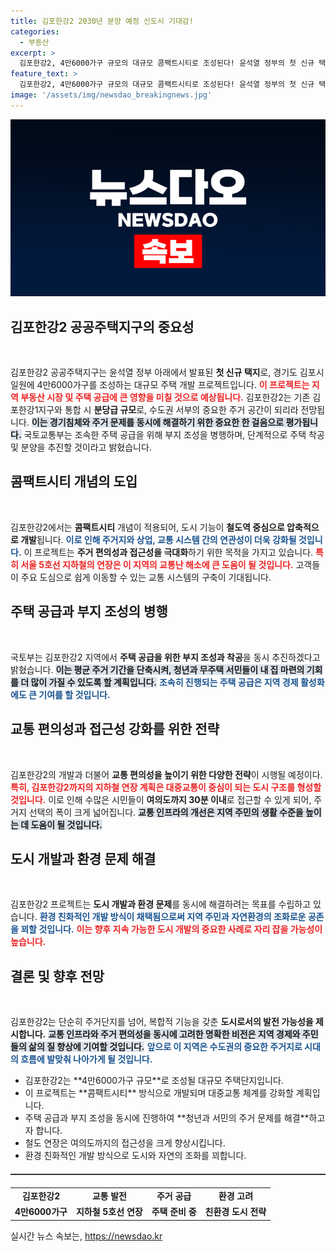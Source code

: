 ```yaml
---
title: 김포한강2 2030년 분양 예정 신도시 기대감!
categories:
  - 부동산
excerpt: >
  김포한강2, 4만6000가구 규모의 대규모 콤팩트시티로 조성된다! 윤석열 정부의 첫 신규 택지로, 서울 5호선 연장 계획과 함께 청년과 무주택 서민에게 새로운 기회를 제공합니다. 클릭하고 더 많은 정보를 확인하세요!
feature_text: >
  김포한강2, 4만6000가구 규모의 대규모 콤팩트시티로 조성된다! 윤석열 정부의 첫 신규 택지로, 서울 5호선 연장 계획과 함께 청년과 무주택 서민에게 새로운 기회를 제공합니다. 클릭하고 더 많은 정보를 확인하세요!
image: '/assets/img/newsdao_breakingnews.jpg'
---
```


<p><img src="/assets/img/newsdao_breakingnews.jpg" alt="cryptoinkorea 속보" /></p>

<h2 data-ke-size="size26">김포한강2 공공주택지구의 중요성</h2>

<p data-ke-size="size16">&nbsp;</p>

<p>김포한강2 공공주택지구는 윤석열 정부 아래에서 발표된 <strong>첫 신규 택지</strong>로, 경기도 김포시 일원에 4만6000가구를 조성하는 대규모 주택 개발 프로젝트입니다. <b><span style="color: #ee2323;">이 프로젝트는 지역 부동산 시장 및 주택 공급에 큰 영향을 미칠 것으로 예상됩니다.</span></b> 김포한강2는 기존 김포한강1지구와 통합 시 <strong>분당급 규모</strong>로, 수도권 서부의 중요한 주거 공간이 되리라 전망됩니다. <b><span style="background-color: #21538527;">이는 경기침체와 주거 문제를 동시에 해결하기 위한 중요한 한 걸음으로 평가됩니다.</span></b> 국토교통부는 조속한 주택 공급을 위해 부지 조성을 병행하며, 단계적으로 주택 착공 및 분양을 추진할 것이라고 밝혔습니다.</p>

<h2 data-ke-size="size26">콤팩트시티 개념의 도입</h2>

<p data-ke-size="size16">&nbsp;</p>

<p>김포한강2에서는 <strong>콤팩트시티</strong> 개념이 적용되어, 도시 기능이 <strong>철도역 중심으로 압축적으로 개발</strong>됩니다. <b><span style="color: #1a5490;">이로 인해 주거지와 상업, 교통 시스템 간의 연관성이 더욱 강화될 것입니다.</span></b> 이 프로젝트는 <strong>주거 편의성과 접근성을 극대화</strong>하기 위한 목적을 가지고 있습니다. <b><span style="color: #ee2323;">특히 서울 5호선 지하철의 연장은 이 지역의 교통난 해소에 큰 도움이 될 것입니다.</span></b> 고객들이 주요 도심으로 쉽게 이동할 수 있는 교통 시스템의 구축이 기대됩니다.</p>

<h2 data-ke-size="size26">주택 공급과 부지 조성의 병행</h2>

<p data-ke-size="size16">&nbsp;</p>

<p>국토부는 김포한강2 지역에서 <strong>주택 공급을 위한 부지 조성과 착공</strong>을 동시 추진하겠다고 밝혔습니다. <b><span style="background-color: #21538527;">이는 평균 주거 기간을 단축시켜, 청년과 무주택 서민들이 내 집 마련의 기회를 더 많이 가질 수 있도록 할 계획입니다.</span></b> <b><span style="color: #1a5490;">조속히 진행되는 주택 공급은 지역 경제 활성화에도 큰 기여를 할 것입니다.</span></b></p>

<h2 data-ke-size="size26">교통 편의성과 접근성 강화를 위한 전략</h2>

<p data-ke-size="size16">&nbsp;</p>

<p>김포한강2의 개발과 더불어 <strong>교통 편의성을 높이기 위한 다양한 전략</strong>이 시행될 예정이다. <b><span style="color: #ee2323;">특히, 김포한강2까지의 지하철 연장 계획은 대중교통이 중심이 되는 도시 구조를 형성할 것입니다.</span></b> 이로 인해 수많은 시민들이 <strong>여의도까지 30분 이내</strong>로 접근할 수 있게 되어, 주거지 선택의 폭이 크게 넓어집니다. <b><span style="background-color: #21538527;">교통 인프라의 개선은 지역 주민의 생활 수준을 높이는 데 도움이 될 것입니다.</span></b></p>

<h2 data-ke-size="size26">도시 개발과 환경 문제 해결</h2>

<p data-ke-size="size16">&nbsp;</p>

<p>김포한강2 프로젝트는 <strong>도시 개발과 환경 문제</strong>를 동시에 해결하려는 목표를 수립하고 있습니다. <b><span style="color: #1a5490;">환경 친화적인 개발 방식이 채택됨으로써 지역 주민과 자연환경의 조화로운 공존을 꾀할 것입니다.</span></b> <b><span style="color: #ee2323;">이는 향후 지속 가능한 도시 개발의 중요한 사례로 자리 잡을 가능성이 높습니다.</span></b></p>

<h2 data-ke-size="size26">결론 및 향후 전망</h2>

<p data-ke-size="size16">&nbsp;</p>

<p>김포한강2는 단순히 주거단지를 넘어, 복합적 기능을 갖춘 <strong>도시로서의 발전 가능성을 제시합니다.</strong> <b><span style="background-color: #21538527;">교통 인프라와 주거 편의성을 동시에 고려한 명확한 비전은 지역 경제와 주민들의 삶의 질 향상에 기여할 것입니다.</span></b> <b><span style="color: #1a5490;">앞으로 이 지역은 수도권의 중요한 주거지로 시대의 흐름에 발맞춰 나아가게 될 것입니다.</span></b> </p>

<p data-ke-size="size16"></p> 

<ul>
    <li>김포한강2는 **4만6000가구 규모**로 조성될 대규모 주택단지입니다.</li>
    <li>이 프로젝트는 **콤팩트시티** 방식으로 개발되며 대중교통 체계를 강화할 계획입니다.</li>
    <li>주택 공급과 부지 조성을 동시에 진행하여 **청년과 서민의 주거 문제를 해결**하고자 합니다.</li>
    <li>철도 연장은 여의도까지의 접근성을 크게 향상시킵니다.</li>
    <li>환경 친화적인 개발 방식으로 도시와 자연의 조화를 꾀합니다.</li>
</ul>

<hr style="height: 2px; border: none; background-color: #333; margin: 20px 0;"/>

<table style="width: 100%; border-collapse: collapse;">
    <tr>
        <td style="text-align: center; height: 17px;"><b>김포한강2</b></td>
        <td style="text-align: center; height: 17px;"><b>교통 발전</b></td>
        <td style="text-align: center; height: 17px;"><b>주거 공급</b></td>
        <td style="text-align: center; height: 17px;"><b>환경 고려</b></td>
    </tr>
    <tr>
        <td style="text-align: center; height: 17px;"><b>4만6000가구</b></td>
        <td style="text-align: center; height: 17px;"><b>지하철 5호선 연장</b></td>
        <td style="text-align: center; height: 17px;"><b>주택 준비 중</b></td>
        <td style="text-align: center; height: 17px;"><b>친환경 도시 전략</b></td>
    </tr>
</table>

<p data-ke-size="size16"></p>
실시간 뉴스 속보는, <a href="https://newsdao.kr" rel="dofollow">https://newsdao.kr</a>


